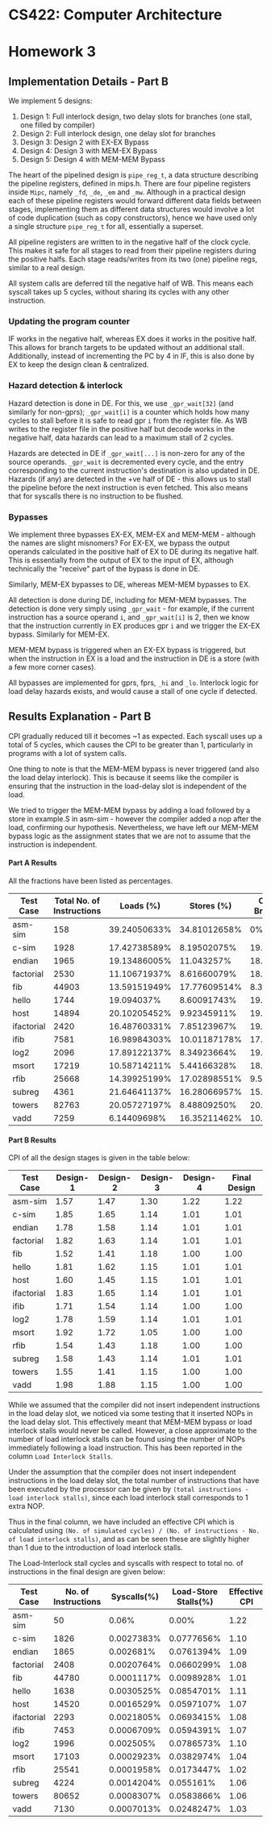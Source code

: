 # CS422: Computer Architecture
# Homework 3 

## Implementation Details - Part B

We implement 5 designs:

1. Design 1: Full interlock design, two delay slots for branches (one stall, one filled by compiler)
2. Design 2: Full interlock design, one delay slot for branches
3. Design 3: Design 2 with EX-EX Bypass
4. Design 4: Design 3 with MEM-EX Bypass
5. Design 5: Design 4 with MEM-MEM Bypass

The heart of the pipelined design is `pipe_reg_t`, a data structure describing the pipeline registers, defined in mips.h. There are four pipeline registers inside `Mipc`, namely `_fd`, `_de`, `_em` and `_mw`. Although in a practical design each of these pipeline registers would forward different data fields between stages, implementing them as different data structures would involve a lot of code duplication (such as copy constructors), hence we have used only a single structure `pipe_reg_t` for all, essentially a superset.

All pipeline registers are written to in the negative half of the clock cycle. This makes it safe for all stages to read from their pipeline registers during the positive halfs. Each stage reads/writes from its two (one) pipeline regs, similar to a real design.

All system calls are deferred till the negative half of WB. This means each syscall takes up 5 cycles, without sharing its cycles with any other instruction.

### Updating the program counter

IF works in the negative half, whereas EX does it works in the positive half. This allows for branch targets to be updated without an additional stall. Additionally, instead of incrementing the PC by 4 in IF, this is also done by EX to keep the design clean & centralized.

### Hazard detection & interlock

Hazard detection is done in DE. For this, we use `_gpr_wait[32]` (and similarly for non-gprs); `_gpr_wait[i]` is a counter which holds how many cycles to stall before it is safe to read gpr `i` from the register file. As WB writes to the register file in the positive half but decode works in the negative half, data hazards can lead to a maximum stall of 2 cycles.

Hazards are detected in DE if `_gpr_wait[...]` is non-zero for any of the source operands. `_gpr_wait` is decremented every cycle, and the entry corresponding to the current instruction's destination is also updated in DE. Hazards (if any) are detected in the +ve half of DE - this allows us to stall the pipeline before the next instruction is even fetched. This also means that for syscalls there is no instruction to be flushed.

### Bypasses

We implement three bypasses EX-EX, MEM-EX and MEM-MEM - although the names are slight misnomers? For EX-EX, we bypass the output operands calculated in the positive half of EX to DE during its negative half. This is essentially from the output of EX to the input of EX, although technically the "receive" part of the bypass is done in DE.

Similarly, MEM-EX bypasses to DE, whereas MEM-MEM bypasses to EX.

All detection is done during DE, including for MEM-MEM bypasses. The detection is done very simply using `_gpr_wait` - for example, if the current instruction has a source operand `i`, and `_gpr_wait[i]` is 2, then we know that the instruction currently in EX produces gpr `i` and we trigger the EX-EX bypass. Similarly for MEM-EX.

MEM-MEM bypass is triggered when an EX-EX bypass is triggered, but when the instruction in EX is a load and the instruction in DE is a store (with a few more corner cases).

All bypasses are implemented for gprs, fprs, `_hi` and `_lo`. Interlock logic for load delay hazards exists, and would cause a stall of one cycle if detected.

<div style="page-break-after: always;"></div>

## Results Explanation - Part B

CPI gradually reduced till it becomes ~1 as expected. Each syscall uses up a total of 5 cycles, which causes the CPI to be greater than 1, particularly in programs with a lot of system calls.

One thing to note is that the MEM-MEM bypass is never triggered (and also the load delay interlock). This is because it seems like the compiler is ensuring that the instruction in the load-delay slot is independent of the load.

We tried to trigger the MEM-MEM bypass by adding a load followed by a store in example.S in asm-sim - however the compiler added a nop after the load, confirming our hypothesis. Nevertheless, we have left our MEM-MEM bypass logic as the assignment states that we are not to assume that the instruction is independent. 

#### Part A Results

All the fractions have been listed as percentages.

| Test Case    | Total No. of Instructions | Loads (%) | Stores (%) | Conditional Branches (%) |
|--------------|-----------|------------|------------|------------|
| asm-sim      | 158   | 39.24050633% | 34.81012658% | 0% |
| c-sim        | 1928  | 17.42738589% | 8.19502075%  | 19.29460581% |
| endian       | 1965  | 19.13486005% | 11.043257%   | 18.01526717% |
| factorial    | 2530  | 11.10671937% | 8.61660079%  | 18.41897233% |
| fib          | 44903 | 13.59151949% | 17.77609514% | 8.34465403%  |
| hello        | 1744  | 19.094037%   | 8.60091743%  | 19.61009174% |
| host         | 14894 | 20.10205452% | 9.92345911%  | 19.22250571% |
| ifactorial   | 2420  | 16.48760331% | 7.85123967%  | 19.25619835% |
| ifib         | 7581  | 16.98984303% | 10.01187178% | 17.50428703% |
| log2         | 2096  | 17.89122137% | 8.34923664%  | 19.60877863% |
| msort        | 17219 | 10.58714211% | 5.44166328%  | 18.12532667% |
| rfib         | 25668 | 14.39925199% | 17.02898551% | 9.51379149% |
| subreg       | 4361  | 21.64641137% | 16.28066957% | 15.59275395% |
| towers       | 82763 | 20.05727197% | 8.48809250%  | 20.54299327% |
| vadd         | 7259  | 6.14409698%  | 16.35211462% | 10.57996969% |

#### Part B Results

CPI of all the design stages is given in the table below:

| Test Case  | Design-1 | Design-2 | Design-3 | Design-4 | Final Design |
|------------|----------|----------|----------|----------|--------------|
| asm-sim    | 1.57 | 1.47 | 1.30 | 1.22 | 1.22 |
| c-sim      | 1.85 | 1.65 | 1.14 | 1.01 | 1.01 |
| endian     | 1.78 | 1.58 | 1.14 | 1.01 | 1.01 |
| factorial  | 1.82 | 1.63 | 1.14 | 1.01 | 1.01 |
| fib        | 1.52 | 1.41 | 1.18 | 1.00 | 1.00 |
| hello      | 1.81 | 1.62 | 1.15 | 1.01 | 1.01 |
| host       | 1.60 | 1.45 | 1.15 | 1.01 | 1.01 |
| ifactorial | 1.83 | 1.65 | 1.14 | 1.01 | 1.01 |
| ifib       | 1.71 | 1.54 | 1.14 | 1.00 | 1.00 |
| log2       | 1.78 | 1.59 | 1.14 | 1.01 | 1.01 |
| msort      | 1.92 | 1.72 | 1.05 | 1.00 | 1.00 |
| rfib       | 1.54 | 1.43 | 1.18 | 1.00 | 1.00 |
| subreg     | 1.58 | 1.43 | 1.14 | 1.01 | 1.01 |
| towers     | 1.55 | 1.41 | 1.15 | 1.00 | 1.00 |
| vadd       | 1.98 | 1.88 | 1.15 | 1.00 | 1.00 |

While we assumed that the compiler did not insert independent instructions in the load delay slot, we noticed via some testing that it inserted NOPs in the load delay slot. This effectively meant that MEM-MEM bypass or load interlock stalls would never be called. However, a close approximate to the number of load interlock stalls can be found using the number of NOPs immediately following a load instruction. This has been reported in the column `Load Interlock Stalls`.

Under the assumption that the compiler does not insert independent instructions in the load delay slot, the total number of instructions that have been executed by the processor can be given by `(total instructions - load interlock stalls)`, since each load interlock stall corresponds to 1 extra NOP. 

Thus in the final column, we have included an effective CPI which is calculated using `(No. of simulated cycles) / (No. of instructions - No. of load interlock stalls)`, and as can be seen these are slightly higher than 1 due to the introduction of load interlock stalls.

The Load-Interlock stall cycles and syscalls with respect to total no. of instructions in the final design are given below:

| Test Case  | No. of Instructions | Syscalls(%) | Load-Store Stalls(%) | Effective CPI |
|------------|---------------------|-------------|-------------|------------|
| asm-sim    | 50    | 0.06%      | 0.00%      | 1.22 |
| c-sim      | 1826  | 0.0027383% | 0.0777656% | 1.10 |
| endian     | 1865  | 0.002681%  | 0.0761394% | 1.09 |
| factorial  | 2408  | 0.0020764% | 0.0660299% | 1.08 |
| fib        | 44780 | 0.0001117% | 0.0098928% | 1.01 |
| hello      | 1638  | 0.0030525% | 0.0854701% | 1.11 |
| host       | 14520 | 0.0016529% | 0.0597107% | 1.07 |
| ifactorial | 2293  | 0.0021805% | 0.0693415% | 1.08 |
| ifib       | 7453  | 0.0006709% | 0.0594391% | 1.07 |
| log2       | 1996  | 0.002505%  | 0.0786573% | 1.10 |
| msort      | 17103 | 0.0002923% | 0.0382974% | 1.04 |
| rfib       | 25541 | 0.0001958% | 0.0173447% | 1.02 |
| subreg     | 4224  | 0.0014204% | 0.055161%  | 1.06 |
| towers     | 80652 | 0.0008307% | 0.0583866% | 1.06 |
| vadd       | 7130  | 0.0007013% | 0.0248247% | 1.03 |
<!-- 
In the above table effective CPI is calculated as :

**CPI** = **(No. of Simulated Cycles)** / **(No. of Instructions − Load-Store Stalls)** -->

